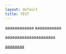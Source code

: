 ```yaml
---
layout: default
title: TEST
---
```


aaaaaaaaaaaa
aaaaaaaaaaa

aaaaaaaaaaaaaaaaaaaaa

[aaaaaaaa](aaaaaaaaaaaa)